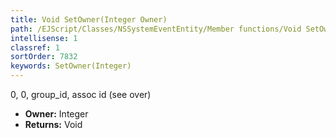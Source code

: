 ```yaml
---
title: Void SetOwner(Integer Owner)
path: /EJScript/Classes/NSSystemEventEntity/Member functions/Void SetOwner(Integer p_0)
intellisense: 1
classref: 1
sortOrder: 7832
keywords: SetOwner(Integer)
---
```



0, 0, group\_id, assoc id (see over)



* **Owner:** Integer
* **Returns:** Void


